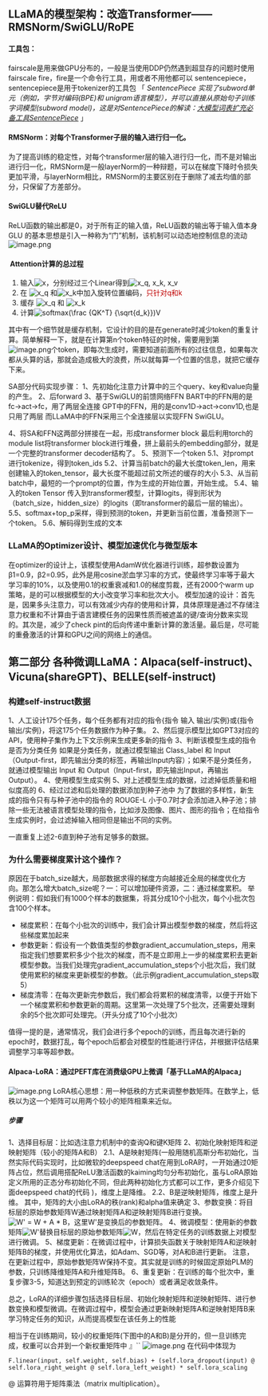 ## LLaMA的模型架构：改造Transformer——RMSNorm/SwiGLU/RoPE
#### 工具包：
fairscale是用来做GPU分布的，一般是当使用DDP仍然遇到超显存的问题时使用fairscale
fire，fire是一个命令行工具，用或者不用他都可以
sentencepiece，sentencepiece是用于tokenizer的工具包
「 _SentencePiece 实现了subword单元（例如，字节对编码(BPE)和 unigram语言模型），并可以直接从原始句子训练字词模型(subword model)，这是对SentencePiece的解读：[大模型词表扩充必备工具SentencePiece](https://zhuanlan.zhihu.com/p/630696264 "大模型词表扩充必备工具SentencePiece")_ 」


#### RMSNorm：对每个Transformer子层的输入进行归一化。
为了提高训练的稳定性，对每个transformer层的输入进行归一化，而不是对输出进行归一化，RMSNorm是一般layerNorm的一种辩题，可以在梯度下降时令损失更加平滑，与layerNorm相比，RMSNorm的主要区别在于删除了减去均值的部分，只保留了方差部分。

#### SwiGLU替代ReLU
ReLU函数的输出都是0，对于所有正的输入值，ReLU函数的输出等于输入值本身
GLU 的基本思想是引入一种称为“门”机制，该机制可以动态地控制信息的流动
![image.png](https://gitee.com/hxc8/images10/raw/master/img/202408061024125.png)
####  Attention计算的总过程
1. 输入![x](https://latex.csdn.net/eq?x)，分别经过三个Linear得到![x_q, x_k, x_v](https://latex.csdn.net/eq?x_q%2C%20x_k%2C%20x_v)
2. 在 ![x_q](https://latex.csdn.net/eq?x_q) 和![x_k](https://latex.csdn.net/eq?x_k)中加入旋转位置编码，<font color="#c00000">只针对q和k</font>
3. 缓存 ![x_q](https://latex.csdn.net/eq?x_q) 和 ![x_k](https://latex.csdn.net/eq?x_k) 
4. 计算![softmax(\frac {QK^T} {\sqrt{d_k}})V](https://latex.csdn.net/eq?softmax%28%5Cfrac%20%7BQK%5ET%7D%20%7B%5Csqrt%7Bd_k%7D%7D%29V)

其中有一个细节就是缓存机制，它设计的目的是在generate时减少token的重复计算。简单解释一下，就是在计算第n个token特征的时候，需要用到第![image.png](https://gitee.com/hxc8/images10/raw/master/img/202408061036608.png)个token，即每次生成时，需要知道前面所有的过往信息，如果每次都从头算的话，那就会造成极大的浪费，所以就每算一个位置的信息，就把它缓存下来。

SA部分代码实现步骤：
1、先初始化注意力计算中的三个query、key和value向量的产生。
2、后forward
3、基于SwiGLU的前馈网络FFN
    BART中的FFN用的是fc->act->fc，用了两层全连接
    GPT中的FFN，用的是conv1D->act->conv1D,也是只用了两层
    而LLaMA中的FFN采用三个全连接层以实现FFN SwiGLU。

4、将SA和FFN这两部分拼接在一起，形成transformer block
    最后利用torch的module list将transformer block进行堆叠，拼上最前头的embedding部分，就是一个完整的transformer decoder结构了。
5、预测下一个token
    5.1、对prompt进行tokenize，得到token_ids
    5.2、计算当前batch的最大长度token_len，用来创建输入的token_tensor，最大长度不能超过前文所述的缓存的大小
    5.3、从当前batch中，最短的一个prompt的位置，作为生成的开始位置，开始生成。
    5.4、输入的token Tensor 传入到transformer模型，计算logits，得到形状为（batch_size，hidden_size）的logits（即transformer的最后一层的输出）。
    5.5、softmax+top_p采样，得到预测的token，并更新当前位置，准备预测下一个token。
    5.6、解码得到生成的文本

### LLaMA的Optimizer设计、模型加速优化与微型版本
在optimizer的设计上，该模型使用AdamW优化器进行训练，超参数设置为β1=0.9，β2=0.95，此外是用cosine淤血学习率的方式，使最终学习率等于最大学习率的10%，以及使用0.1的权重衰减和1.0的梯度剪裁，还有2000个warm up策略，是的可以根据模型的大小改变学习率和批次大小。
模型加速的设计：首先是，因果多头注意力，可以有效减少内存的使用和计算，具体原理是通过不存储注意力权重和不计算由于语言建模任务的因果性质而被遮盖的键/查询分数来实现的。其次是，减少了check pint的后向传递中重新计算的激活量。最后是，尽可能的重叠激活的计算和GPU之间的网络上的通信。

## 第二部分 各种微调LLaMA：Alpaca(self-instruct)、Vicuna(shareGPT)、BELLE(self-instruct)
### 构建self-instruct数据
1、人工设计175个任务，每个任务都有对应的指令{指令 输入 输出/实例}或{指令 输出/实例}，将这175个任务数据作为种子集。
2、然后提示模型比如GPT3对应的API，使用种子集作为上下文示例来生成更多新的指令
3、判断该模型生成的指令是否为分类任务
 如果是分类任务，就通过模型输出 Class_label 和 Input（Output-first，即先输出分类的标签，再输出Input内容）；如果不是分类任务，就通过模型输出 Input 和 Output（Input-first，即先输出Input，再输出Output）。
4、使用模型生成实例
5、对上述模型生成的数据，过滤掉低质量和相似度高的
6、经过过滤和后处理的数据添加到种子池中
 为了数据的多样性，新生成的指令只有与种子池中的指令的 ROUGE-L 小于0.7时才会添加进入种子池；排除一些无法被语言模型处理的指令，比如涉及图像、图片、图形的指令；在给指令生成实例时，会过滤掉输入相同但是输出不同的实例。

一直重复上述2-6直到种子池有足够多的数据。


### 为什么需要梯度累计这个操作？
原因在于batch_size越大，局部数据求得的梯度方向越接近全局的梯度优化方向。那怎么增大batch_size呢？一：可以增加硬件资源，二：通过梯度累积。
举例说明：假如我们有1000个样本的数据集，将其分成10个小批次，每个小批次包含100个样本。
- 梯度累积：在每个小批次的训练中，我们会计算出模型参数的梯度，然后将这些梯度累加起来
- 参数更新：假设有一个数值类型的参数gradient_accumulation_steps，用来指定我们想要累积多少个批次的梯度，而不是立即用上一步的梯度累积去更新模型参数。当我们处理完gradient_accumulation_steps个小批次后，我们就使用累积的梯度来更新模型的参数。（此示例gradient_accumulation_steps取5）
- 梯度清零：在每次更新完参数后，我们都会将累积的梯度清零，以便于开始下一个梯度累积和参数更新的周期。这里第一次处理了5个批次，还需要处理剩余的5个批次即可处理完。（开头分成了10个小批次）

值得一提的是，通常情况，我们会进行多个epoch的训练，而且每次进行新的epoch时，数据打乱，每个epoch后都会对模型的性能进行评估，并根据评估结果调整学习率等超参数。

#### Alpaca-LoRA：通过PEFT库在消费级GPU上微调「基于LLaMA的Alpaca」
![image.png](https://gitee.com/hxc8/images10/raw/master/img/202408061329707.png)
LoRA核心思想：用一种低秩的方式来调整参数矩阵。在数学上，低秩以为这一个矩阵可以用两个较小的矩阵相乘来近似。
##### 步骤
1、选择目标层：比如选注意力机制中的查询Q和键K矩阵
2、初始化映射矩阵和逆映射矩阵（较小的矩阵A和B）
    2.1、A是映射矩阵(一般用随机高斯分布初始化，当然实际代码实现时，比如微软的deepspeed chat在用到LoRA时，一开始通过0矩阵占位，然后调用搭配ReLU激活函数的kaiming均匀分布初始化，虽与LoRA原始定义所用的正态分布初始化不同，但此两种初始化方式都可以工作，更多介绍见下面deepspeed chat的代码 )，维度上是降维。
    2.2、B是逆映射矩阵，维度上是升维。
    其中，矩阵的大小由LoRA的秩(rank)和alpha值来确定
3、参数变换：将目标层的原始参数矩阵W通过映射矩阵A和逆映射矩阵B进行变换。![W' = W + A * B](https://latex.csdn.net/eq?W%27%20%3D%20W%20&plus;%20A%20*%20B)，这里W'是变换后的参数矩阵。
4、微调模型：使用新的参数矩阵![W'](https://latex.csdn.net/eq?W%27)替换目标层的原始参数矩阵![W](https://latex.csdn.net/eq?W)，然后在特定任务的训练数据上对模型进行微调。
5、梯度更新：在微调过程中，计算损失函数关于映射矩阵A和逆映射矩阵B的梯度，并使用优化算法，如Adam、SGD等，对A和B进行更新。
注意，在更新过程中，原始参数矩阵W保持不变。其实就是训练的时候固定原始PLM的参数，只训练降维矩阵A和升维矩阵B。
6、重复更新：在训练的每个批次中，重复步骤3-5，知道达到预定的训练轮次（epoch）或者满足收敛条件。

总之，LoRA的详细步骤包括选择目标层、初始化映射矩阵和逆映射矩阵、进行参数变换和模型微调。在微调过程中，模型会通过更新映射矩阵A和逆映射矩阵B来学习特定任务的知识，从而提高模型在该任务上的性能

相当于在训练期间，较小的权重矩阵(下图中的A和B)是分开的，但一旦训练完成，权重可以合并到一个新权重矩阵中 』``
![image.png](https://gitee.com/hxc8/images10/raw/master/img/202408061349101.png)
在代码中体现为

```
F.linear(input, self.weight, self.bias) + (self.lora_dropout(input) @ self.lora_right_weight @ self.lora_left_weight) * self.lora_scaling
```
@ 运算符用于矩阵乘法（matrix multiplication）。